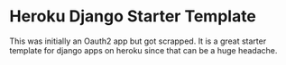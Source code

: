 # Heroku Django Starter Template

This was initially an Oauth2 app but got scrapped. It is a great starter template for django apps on heroku since that can be a huge headache.
